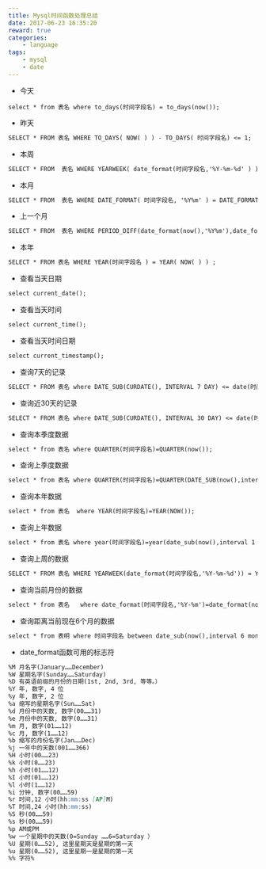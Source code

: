 ```yaml
---
title: Mysql时间函数处理总结
date: 2017-06-23 16:35:20
reward: true
categories:
    - language
tags:
    - mysql
    - date
---
```


* 今天
```
select * from 表名 where to_days(时间字段名) = to_days(now());
```
* 昨天
```markdown
SELECT * FROM 表名 WHERE TO_DAYS( NOW( ) ) - TO_DAYS( 时间字段名) <= 1;
```
* 本周
```markdown
SELECT * FROM  表名 WHERE YEARWEEK( date_format(时间字段名,'%Y-%m-%d' ) ) = YEARWEEK( now( ) ) ;
```
* 本月
```markdown
SELECT * FROM  表名 WHERE DATE_FORMAT( 时间字段名, '%Y%m' ) = DATE_FORMAT( CURDATE( ) , '%Y%m' ) ;
```
* 上一个月
```markdown
SELECT * FROM  表名 WHERE PERIOD_DIFF(date_format(now(),'%Y%m'),date_format(时间字段名,'%Y%m') =1;
```
* 本年
```markdown
SELECT * FROM 表名 WHERE YEAR(时间字段名 ) = YEAR( NOW( ) ) ;
```
* 查看当天日期
```markdown
select current_date();
```
* 查看当天时间
```markdown
select current_time();
```
* 查看当天时间日期
```markdown
select current_timestamp();
```
* 查询7天的记录
```markdown
SELECT * FROM 表名 where DATE_SUB(CURDATE(), INTERVAL 7 DAY) <= date(时间字段名);
```
* 查询近30天的记录
```markdown
SELECT * FROM 表名 where DATE_SUB(CURDATE(), INTERVAL 30 DAY) <= date(时间字段名);
```
* 查询本季度数据
```markdown
select * from 表名 where QUARTER(时间字段名)=QUARTER(now());
```
* 查询上季度数据
```markdown
select * from 表名 where QUARTER(时间字段名)=QUARTER(DATE_SUB(now(),interval 1 QUARTER));
```
* 查询本年数据
```markdown
select * from 表名  where YEAR(时间字段名)=YEAR(NOW());
```
* 查询上年数据
```markdown
select * from 表名 where year(时间字段名)=year(date_sub(now(),interval 1 year));
```
* 查询上周的数据
```markdown
SELECT * FROM 表名 WHERE YEARWEEK(date_format(时间字段名,'%Y-%m-%d')) = YEARWEEK(now())-1;
```
* 查询当前月份的数据
```markdown
select * from 表名   where date_format(时间字段名,'%Y-%m')=date_format(now(),'%Y-%m');
```
* 查询距离当前现在6个月的数据
```markdown
select * from 表明 where 时间字段名 between date_sub(now(),interval 6 month) and now();
```

* date_format函数可用的标志符
```markdown
%M 月名字(January……December) 
%W 星期名字(Sunday……Saturday) 
%D 有英语前缀的月份的日期(1st, 2nd, 3rd, 等等。） 
%Y 年, 数字, 4 位 
%y 年, 数字, 2 位 
%a 缩写的星期名字(Sun……Sat) 
%d 月份中的天数, 数字(00……31) 
%e 月份中的天数, 数字(0……31) 
%m 月, 数字(01……12) 
%c 月, 数字(1……12) 
%b 缩写的月份名字(Jan……Dec) 
%j 一年中的天数(001……366) 
%H 小时(00……23) 
%k 小时(0……23) 
%h 小时(01……12) 
%I 小时(01……12) 
%l 小时(1……12) 
%i 分钟, 数字(00……59) 
%r 时间,12 小时(hh:mm:ss [AP]M) 
%T 时间,24 小时(hh:mm:ss) 
%S 秒(00……59) 
%s 秒(00……59) 
%p AM或PM 
%w 一个星期中的天数(0=Sunday ……6=Saturday ） 
%U 星期(0……52), 这里星期天是星期的第一天 
%u 星期(0……52), 这里星期一是星期的第一天 
%% 字符%
```
　

